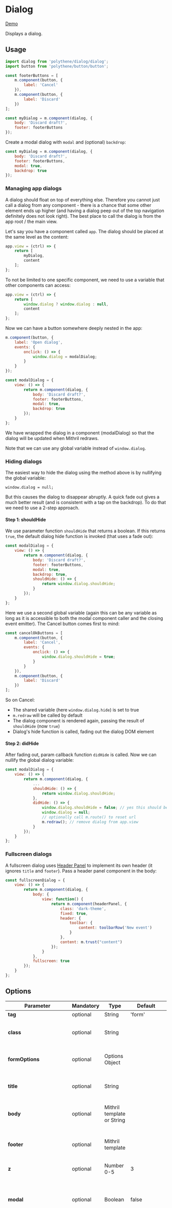 # Dialog

<a class="btn-demo" href="http://arthurclemens.github.io/Polythene-examples/index.html#/dialog">Demo</a>

Displays a dialog.


## Usage

~~~javascript
import dialog from 'polythene/dialog/dialog';
import button from 'polythene/button/button';

const footerButtons = [
    m.component(button, {
        label: 'Cancel'
    }),
    m.component(button, {
        label: 'Discard'
    })
];

const myDialog = m.component(dialog, {
    body: 'Discard draft?',
    footer: footerButtons
});
~~~

Create a modal dialog with `modal` and (optional) `backdrop`:

~~~javascript
const myDialog = m.component(dialog, {
    body: 'Discard draft?',
    footer: footerButtons,
	modal: true,
	backdrop: true
});
~~~

### Managing app dialogs

A dialog should float on top of everything else. Therefore you cannot just call a dialog from any component - there is a chance that some other element ends up higher (and having a dialog peep out of the top navigation definitely does not look right). The best place to call the dialog is from the app root / the main view.

Let's say you have a component called `app`. The dialog should be placed at the same level as the content:

~~~javascript
app.view = (ctrl) => {
    return [
    	myDialog,
    	content
    ];
};
~~~

To not be limited to one specific component, we need to use a variable that other components can access:

~~~javascript
app.view = (ctrl) => {
    return [
    	window.dialog ? window.dialog : null,
    	content
    ];
};
~~~

Now we can have a button somewhere deeply nested in the app:

~~~javascript
m.component(button, {
    label: 'Open dialog',
    events: {
		onclick: () => {
			window.dialog = modalDialog;
		}
    }
});

const modalDialog = {
    view: () => {
        return m.component(dialog, {
            body: 'Discard draft?',
            footer: footerButtons,
            modal: true,
            backdrop: true
        });
    }
};
~~~

We have wrapped the dialog in a component (modalDialog) so that the dialog will be updated when Mithril redraws.

Note that we can use any global variable instead of `window.dialog`.



### Hiding dialogs

The easiest way to hide the dialog using the method above is by nullifying the global variable:

	window.dialog = null;

But this causes the dialog to disappear abruptly. A quick fade out gives a much better result (and is consistent with a tap on the backdrop). To do that we need to use a 2-step approach.

#### Step 1: shouldHide

We use parameter function `shouldHide` that returns a boolean. If this returns `true`, the default dialog hide function is invoked (that uses a fade out):

~~~javascript
const modalDialog = {
    view: () => {
        return m.component(dialog, {
            body: 'Discard draft?',
            footer: footerButtons,
            modal: true,
            backdrop: true,
            shouldHide: () => {
                return window.dialog.shouldHide;
            }
        });
    }
};
~~~

Here we use a second global variable (again this can be any variable as long as it is accessible to both the modal component caller and the closing event emitter). The Cancel button comes first to mind:

~~~javascript
const cancelOkButtons = [
    m.component(button, {
        label: 'Cancel',
        events: {
            onclick: () => {
                window.dialog.shouldHide = true;
            }
        }
    }),
    m.component(button, {
        label: 'Discard'
    })
];
~~~

So on Cancel:

* The shared variable (here `window.dialog.hide`) is set to true
* `m.redraw` will be called by default
* The dialog component is rendered again, passing the result of `shouldHide` (now `true`)
* Dialog's hide function is called, fading out the dialog DOM element


#### Step 2: didHide

After fading out, param callback function `didHide` is called. Now we can nullify the global dialog variable:

~~~javascript
const modalDialog = {
    view: () => {
        return m.component(dialog, {
            ...
            shouldHide: () => {
                return window.dialog.shouldHide;
            },
            didHide: () => {
                window.dialog.shouldHide = false; // yes this should be reset first, even if we will be nulling window.dialog
                window.dialog = null;
                // optionally call m.route() to reset url
                m.redraw(); // remove dialog from app.view
            }
        });
    }
};
~~~

### Fullscreen dialogs

A fullscreen dialog uses [Header Panel](#header-panel) to implement its own header (it ignores `title` and `footer`). Pass a header panel component in the body:

~~~javascript
const fullscreenDialog = {
    view: () => {
        return m.component(dialog, {
	        body: {
			    view: function() {
			        return m.component(headerPanel, {
			            class: 'dark-theme',
			            fixed: true,
			            header: {
			                toolbar: {
			                    content: toolbarRow('New event')
			                }
			            },
			            content: m.trust("content")
			        });
			    }
			},
	        fullscreen: true
        });
    }
};
~~~

## Options

| **Parameter** |  **Mandatory** | **Type** | **Default** | **Description** |
| ------------- | -------------- | -------- | ----------- | --------------- |
| **tag** | optional | String | 'form' | HTML tag |
| **class** | optional | String |  | Extra CSS class appended to 'dialog' |
| **formOptions** | optional | Options Object | | Form attribute options such as `type` or `enctype` |
| **title** | optional | String |  | Header title; if omitted, no header will be shown |
| **body** | optional | Mithril template or String |  | Body content; if omitted, no body will be shown |
| **footer** | optional | Mithril template |  | Footer actions, usually an array of buttons |
| **z** | optional | Number 0-5 | 3 | Depth of the shadow |
| **modal** | optional | Boolean | false | Set to true to create a modal dialog; tapping the backdrop will not close the dialog |
| **fullscreen** | optional | Boolean | false | Set to true to make the dialog fullscreen; should be done for mobile screens only; `title` and `footer` will be ignored; pass a [Header Panel](#header-panel) to `body` |
| **backdrop** | optional | Boolean | false | Set to true show a backdrop background color |
| **transition** | optional | String: 'in', 'out', 'both', 'none' | 'both' | Set to 'out' (or 'none') to immediately show the dialog without fading in, for instance when showing the dialog when the view is loaded |
| **shouldHide** | optional | Function |  | Function that returns a Boolean; see: "Hiding dialogs" above |
| **willHide** | optional | Function |  | Function is called just before the dialog starts hiding; it is not recommended to call `m.route()` from here, instead use `didHide` |
| **didHide** | optional | Function |  | Callback function that is called when the fade out animation is done; see: "Hiding dialogs" above  |
| **updateContentOnScroll** | Boolean | false | Set to true to "unfreeze" dialog contents during scrolling; for performance this is set to false by default |


## Default generated HTML

Without buttons:

~~~html
<form class="dialog layout center-center" style="">
    <div class="dialog-content layout vertical">
        <div class="fit shadow">
            <div class="fit animated shadow-bottom shadow-bottom-z-3"></div>
            <div class="fit animated shadow-top shadow-top-z-3"></div>
        </div>
        <div class="dialog-body">Body text</div>
    </div>
</form>
~~~

With an array of footer buttons:

~~~html
<form class="dialog layout center-center " style="">
    <div class="dialog-content layout vertical">
        <div class="fit shadow">
            <div class="fit animated shadow-bottom shadow-bottom-z-3"></div>
            <div class="fit animated shadow-top shadow-top-z-3"></div>
        </div>
        <div class="dialog-body">Body text</div>
        <div class="dialog-footer layout end">
            <div class="flex"></div>
            <div class="actions layout horizontal end-justified wrap">
                footer content...
            </div>
        </div>
    </div>
</form>
~~~
